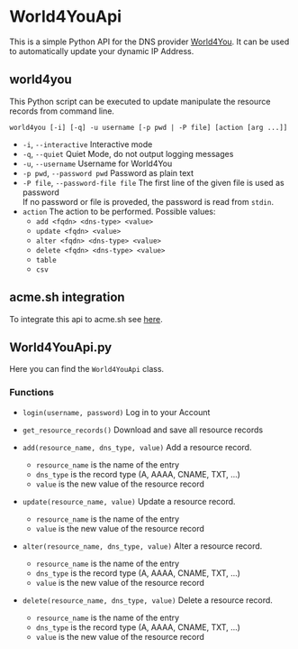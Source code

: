 
# World4YouApi
This is a simple Python API for the DNS provider [World4You](https://www.world4you.com/).
It can be used to automatically update your dynamic IP Address.

## world4you
This Python script can be executed to update manipulate the resource records 
from command line.

```world4you [-i] [-q] -u username [-p pwd | -P file] [action [arg ...]]```
* ```-i```, ```--interactive``` Interactive mode
* ```-q```, ```--quiet``` Quiet Mode, do not output logging messages
* ```-u```, ```--username``` Username for World4You
* ```-p pwd```, ```--password pwd``` Password as plain text
* ```-P file```, ```--password-file file``` The first line of the given file is used as password  
If no password or file is proveded, the password is read from ```stdin```.
* ```action``` The action to be performed. Possible values: 
    * ```add <fqdn> <dns-type> <value>```
    * ```update <fqdn> <value>```
    * ```alter <fqdn> <dns-type> <value>```
    * ```delete <fqdn> <dns-type> <value>```
    * ```table```
    * ```csv```

## acme.sh integration
To integrate this api to acme.sh see [here](https://github.com/NerLOR/World4YouApi/tree/master/acme.sh).

## World4YouApi.py
Here you can find the ```World4YouApi``` class. 

### Functions
* ```login(username, password)```
Log in to your Account 

* ```get_resource_records()```
    Download and save all resource records

* ```add(resource_name, dns_type, value)```
    Add a resource record.
    * ```resource_name``` is the name of the entry
    * ```dns_type``` is the record type (A, AAAA, CNAME, TXT, ...)
    * ```value``` is the new value of the resource record

* ```update(resource_name, value)```
    Update a resource record.
    * ```resource_name``` is the name of the entry
    * ```value``` is the new value of the resource record

* ```alter(resource_name, dns_type, value)```
    Alter a resource record.
    * ```resource_name``` is the name of the entry
    * ```dns_type``` is the record type (A, AAAA, CNAME, TXT, ...)
    * ```value``` is the new value of the resource record

* ```delete(resource_name, dns_type, value)```
    Delete a resource record.
    * ```resource_name``` is the name of the entry
    * ```dns_type``` is the record type (A, AAAA, CNAME, TXT, ...)
    * ```value``` is the new value of the resource record

